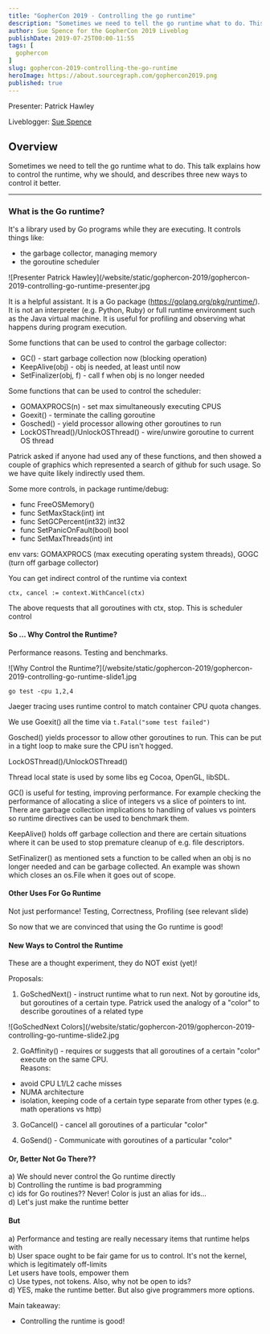```yaml
---
title: "GopherCon 2019 - Controlling the go runtime"
description: "Sometimes we need to tell the go runtime what to do. This talk explains how to control the runtime, why we should, and describes two new ways to control it better."
author: Sue Spence for the GopherCon 2019 Liveblog
publishDate: 2019-07-25T00:00-11:55
tags: [
  gophercon
]
slug: gophercon-2019-controlling-the-go-runtime
heroImage: https://about.sourcegraph.com/gophercon2019.png
published: true
---
```


Presenter: Patrick Hawley

Liveblogger: [Sue Spence](https://twitter.com/virtualsue)

## Overview

Sometimes we need to tell the go runtime what to do. This talk explains how to control the runtime, why we should, and describes three new ways to control it better.

---

### What is the Go runtime?
It's a library used by Go programs while they are executing. It controls things like:
- the garbage collector, managing memory
- the goroutine scheduler 

![Presenter Patrick Hawley](/website/static/gophercon-2019/gophercon-2019-controlling-go-runtime-presenter.jpg

It is a helpful assistant. It is a Go package (https://golang.org/pkg/runtime/). It is not an interpreter (e.g. Python, Ruby) or full runtime environment such as the Java virtual machine. It is useful for profiling and observing what happens during program execution.

Some functions that can be used to control the garbage collector:
- GC() - start garbage collection now (blocking operation)
- KeepAlive(obj) - obj is needed, at least until now
- SetFinalizer(obj, f) - call f when obj is no longer needed

Some functions that can be used to control the scheduler:
- GOMAXPROCS(n) - set max simultaneously executing CPUS 
- Goexit() - terminate the calling goroutine
- Gosched() - yield processor allowing other goroutines to run
- LockOSThread()/UnlockOSThread() - wire/unwire goroutine to current OS thread

Patrick asked if anyone had used any of these functions, and then showed a couple of graphics which represented a search of github for such usage. So we have quite likely indirectly used them.

Some more controls, in package runtime/debug:
- func FreeOSMemory()
- func SetMaxStack(int) int
- func SetGCPercent(int32) int32
- func SetPanicOnFault(bool) bool
- func SetMaxThreads(int) int

env vars: GOMAXPROCS (max executing operating system threads), GOGC (turn off garbage collector)

You can get indirect control of the runtime via context

`ctx, cancel := context.WithCancel(ctx)`

The above requests that all goroutines with ctx, stop. This is scheduler control

#### So ... Why Control the Runtime?
Performance reasons. Testing and benchmarks.

![Why Control the Runtime?](/website/static/gophercon-2019/gophercon-2019-controlling-go-runtime-slide1.jpg

`go test -cpu 1,2,4`

Jaeger tracing uses runtime control to match container CPU quota changes.

We use Goexit() all the time via `t.Fatal("some test failed")`

Gosched() yields processor to allow other goroutines to run. This can be put in a tight loop to make sure the CPU isn't hogged.

LockOSThread()/UnlockOSThread()

Thread local state is used by some libs eg Cocoa, OpenGL, libSDL. 

GC() is useful for testing, improving performance. For example checking the performance of allocating a slice of integers vs a slice of pointers to int. There are garbage collection implications to handling of values vs pointers so runtime directives can be used to benchmark them.

KeepAlive() holds off garbage collection and there are certain situations where it can be used to stop premature cleanup of e.g. file descriptors.

SetFinalizer() as mentioned sets a function to be called when an obj is no longer needed and can be garbage collected. An example was shown which closes an os.File when it goes out of scope.

#### Other Uses For Go Runtime
Not just performance! Testing, Correctness, Profiling (see relevant slide)

So now that we are convinced that using the Go runtime is good!

#### New Ways to Control the Runtime 
These are a thought experiment, they do NOT exist (yet)!

Proposals:

1) GoSchedNext() - instruct runtime what to run next. Not by goroutine ids, but goroutines of a certain type. Patrick used the analogy of a "color" to describe goroutines of a related type

![GoSchedNext Colors](/website/static/gophercon-2019/gophercon-2019-controlling-go-runtime-slide2.jpg

2) GoAffinity() - requires or suggests that all goroutines of a certain "color" execute on the same CPU.  
Reasons:
  * avoid CPU L1/L2 cache misses
  * NUMA architecture
  * isolation, keeping code of a certain type separate from other types (e.g. math operations vs http)

3) GoCancel() - cancel all goroutines of a particular "color"

4) GoSend() - Communicate with goroutines of a particular "color"

#### Or, Better Not Go There??

a) We should never control the Go runtime directly  
b) Controlling the runtime is bad programming  
c) ids for Go routines?? Never! Color is just an alias for ids...    
d) Let's just make the runtime better

#### But

a) Performance and testing are really necessary items that runtime helps with  
b) User space ought to be fair game for us to control. It's not the kernel, which is legitimately off-limits  
Let users have tools, empower them  
c) Use types, not tokens. Also, why not be open to ids?  
d) YES, make the runtime better. But also give programmers more options.

Main takeaway:

- Controlling the runtime is good!




